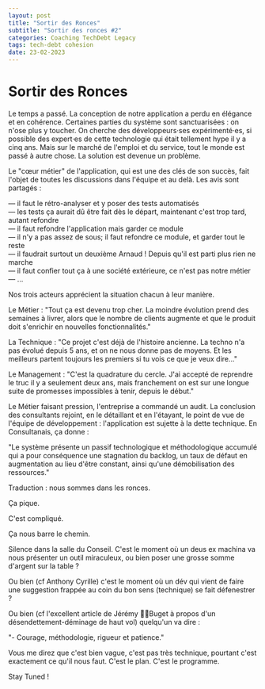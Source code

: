 ```yaml
---
layout: post
title: "Sortir des Ronces"
subtitle: "Sortir des ronces #2"
categories: Coaching TechDebt Legacy
tags: tech-debt cohesion
date: 23-02-2023
---
```

# Sortir des Ronces

Le temps a passé. La conception de notre application a perdu en élégance et en cohérence. Certaines parties du système sont sanctuarisées : on n'ose plus y toucher. On cherche des développeurs·ses expérimenté·es, si possible des expert·es de cette technologie qui était tellement hype il y a cinq ans. Mais sur le marché de l'emploi et du service, tout le monde est passé à autre chose. La solution est devenue un problème. 
<!--more-->

Le "cœur métier" de l'application, qui est une des clés de son succès, fait l'objet de toutes les discussions dans l'équipe et au delà. Les avis sont partagés : 

— il faut le rétro-analyser et y poser des tests automatisés\
— les tests ça aurait dû être fait dès le départ, maintenant c'est trop tard, autant refondre\
— il faut refondre l'application mais garder ce module\
— il n'y a pas assez de sous; il faut refondre ce module, et garder tout le reste\
— il faudrait surtout un deuxième Arnaud ! Depuis qu'il est parti plus rien ne marche\
— il faut confier tout ça à une société extérieure, ce n'est pas notre métier\
— … 

Nos trois acteurs apprécient la situation chacun à leur manière. 

Le Métier : "Tout ça est devenu trop cher. La moindre évolution prend des semaines à livrer, alors que le nombre de clients augmente et que le produit doit s'enrichir en nouvelles fonctionnalités."

La Technique : "Ce projet c'est déjà de l'histoire ancienne. La techno n'a pas évolué depuis 5 ans, et on ne nous donne pas de moyens. Et les meilleurs partent toujours les premiers si tu vois ce que je veux dire…"

Le Management : "C'est la quadrature du cercle. J'ai accepté de reprendre le truc il y a seulement deux ans, mais franchement on est sur une longue suite de promesses impossibles à tenir, depuis le début."

Le Métier faisant pression, l'entreprise a commandé un audit. La conclusion des consultants rejoint, en le détaillant et en l'étayant, le point de vue de l'équipe de développement : l'application est sujette à la dette technique. En Consultanais, ça donne :

"Le système présente un passif technologique et méthodologique accumulé qui a pour conséquence une stagnation du backlog, un taux de défaut en augmentation au lieu d'être constant, ainsi qu'une démobilisation des ressources."

Traduction : nous sommes dans les ronces. 

Ça pique. 

C'est compliqué.

Ça nous barre le chemin.

Silence dans la salle du Conseil. C'est le moment où un deus ex machina va nous présenter un outil miraculeux, ou bien poser une grosse somme d'argent sur la table ? 

Ou bien (cf Anthony Cyrille) c'est le moment où un dév qui vient de faire une suggestion frappée au coin du bon sens (technique) se fait défenestrer ?

Ou bien (cf l'excellent article de Jérémy 🧑🏽Buget à propos d'un désendettement-déminage de haut vol) quelqu'un va dire :

"- Courage, méthodologie, rigueur et patience."

Vous me direz que c'est bien vague, c'est pas très technique, pourtant c'est exactement ce qu'il nous faut. C'est le plan. C'est le programme.

Stay Tuned !

